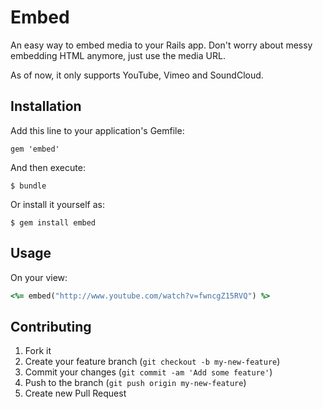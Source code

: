 # Embed

An easy way to embed media to your Rails app. Don't worry about messy embedding HTML anymore, just use the media URL.

As of now, it only supports YouTube, Vimeo and SoundCloud.

## Installation

Add this line to your application's Gemfile:

    gem 'embed'

And then execute:

    $ bundle

Or install it yourself as:

    $ gem install embed

## Usage

On your view:
```ruby
<%= embed("http://www.youtube.com/watch?v=fwncgZ15RVQ") %>
```

## Contributing

1. Fork it
2. Create your feature branch (`git checkout -b my-new-feature`)
3. Commit your changes (`git commit -am 'Add some feature'`)
4. Push to the branch (`git push origin my-new-feature`)
5. Create new Pull Request
